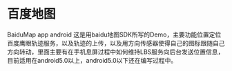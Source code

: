 # 百度地图
BaiduMap app android
这是用baidu地图SDK所写的Demo，主要功能位置定位百度鹰眼轨迹服务，以及轨迹的上传，以及用方向传感器使得自己的图标跟随自己方向转动，里面主要有在手机息屏过程中如何维持LBS服务向后台发送位置信息，目前适用在android5.0以上，android5.0以下还在编写过程中。
